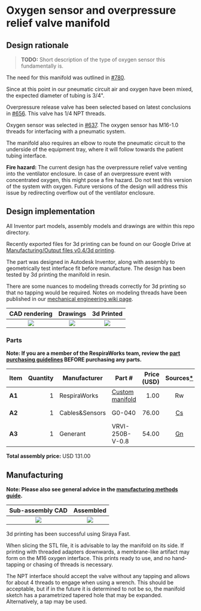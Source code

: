 # Oxygen sensor and overpressure relief valve manifold

## Design rationale

> **TODO:** Short description of the type of oxygen sensor this fundamentally is.

The need for this manifold was outlined in [#780](https://github.com/RespiraWorks/Ventilator/issues/780).

Since at this point in our pneumatic circuit air and oxygen have been mixed, the expected diameter of tubing is 3/4".

Overpressure release valve has been selected based on latest conclusions in
[#656](https://github.com/RespiraWorks/Ventilator/issues/656).
This valve has 1/4 NPT threads.

Oxygen sensor was selected in [#637](https://github.com/RespiraWorks/Ventilator/issues/637).
The oxygen sensor has M16-1.0 threads for interfacing with a pneumatic system.

The manifold also requires an elbow to route the pneumatic circuit to the underside of the equipment tray, where
it will follow towards the patient tubing interface.

**Fire hazard:** The current design has the overpressure relief valve venting into the ventilator enclosure.
In case of an overpressure event with concentrated oxygen, this might pose a fire hazard. Do not test this
version of the system with oxygen. Future versions of the design will address this issue by redirecting overflow
out of the ventilator enclosure.

## Design implementation

All Inventor part models, assembly models and drawings are within this repo directory.

Recently exported files for 3d printing can be found on our Google Drive at
[Manufacturing/Output files v0.4/3d printing](https://tinyurl.com/2kuwps9h).

The part was designed in Autodesk Inventor, along with assembly to geometrically test interface fit
before manufacture. The design has been tested by 3d printing the manifold in resin.

There are some nuances to modeling threads correctly for 3d printing so that no tapping would be required.
Notes on modeling threads have been published in our
[mechanical engineering wiki page](https://github.com/RespiraWorks/Ventilator/wiki/Mechanical-engineering-notes).

|                  CAD rendering                   |                Drawings                |                   3d Printed                   |
|:------------------------------------------------:|:--------------------------------------:|:----------------------------------------------:|
| ![](images/oxygen_relief_manifold_rendering.jpg) | ![](images/oxygen_relief_manifold.jpg) | ![](images/oxygen_relief_manifold_printed.jpg) |

### Parts

**Note: If you are a member of the RespiraWorks team, review the [part purchasing guidelines][ppg]
BEFORE purchasing any parts.**

[ppg]: ../../purchasing_guidelines.md

| Item   | Quantity | Manufacturer   | Part #                  | Price (USD) | Sources[*][ppg] | Notes                     |
|--------|---------:|----------------|-------------------------|------------:|:---------------:|---------------------------|
| **A1** |        1 | RespiraWorks   | [Custom manifold][a1rw] |        1.00 |       Rw        | Custom manifold           |
| **A2** |        1 | Cables&Sensors | G0-040                  |       76.00 |   [Cs][a2cns]   | Oxygen sensor             |
| **A3** |        1 | Generant       | VRVI-250B-V-0.8         |       54.00 |  [Gn][a3gene]   | Overpressure relief valve |

**Total assembly price:** USD 131.00

[a1rw]:   #design-implementation
[a2cns]:  https://www.cablesandsensors.com/products/compatible-o2-cell-for-hamilton-medical-396008
[a3gene]: https://www.generant.com/product/vent-relief-valve/

## Manufacturing

**Note: Please also see general advice in the [manufacturing methods guide](../../methods).**

|                 Sub-assembly CAD                 |                   Assembled                    |
|:------------------------------------------------:|:----------------------------------------------:|
| ![](images/oxygen_relief_assembly_rendering.jpg) | ![](images/oxygen_relief_assembly_printed.jpg) |

3d printing has been successful using Siraya Fast.

When slicing the STL file, it is advisable to lay the manifold on its side. If printing with threaded adapters
downwards, a membrane-like artifact may form on the M16 oxygen interface. This prints ready to use, and no
hand-tapping or chasing of threads is necessary.

The NPT interface should accept the valve without any tapping and allows for about 4 threads to engage
when using a wrench. This should be acceptable, but if in the future it is determined to not be so, the manifold
sketch has a parametrized tapered hole that may be expanded. Alternatively, a tap may be used.
